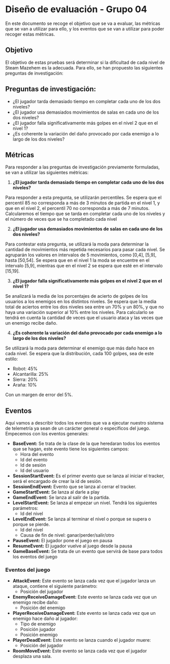 # Diseño de evaluación - Grupo 04
En este documento se recoge el objetivo que se va a evaluar, las métricas que se van a utilizar para ello, y los eventos que se van a utilizar para poder recoger estas métricas.

## Objetivo
El objetivo de estas pruebas será determinar si la dificultad de cada nivel de Steam Mazehem es la adecuada. Para ello, se han propuesto las siguientes preguntas de investigación:

## Preguntas de investigación:

* ¿El jugador tarda demasiado tiempo en completar cada uno de los dos niveles? 
* ¿El jugador usa demasiados movimientos de salas en cada uno de los dos niveles? 
* ¿El jugador falla significativamente más golpes en el nivel 2 que en el nivel 1?
* ¿Es coherente la variación del daño provocado por cada enemigo a lo largo de los dos niveles?

## Métricas
Para responder a las preguntas de investigación previamente formuladas, se van a utilizar las siguientes métricas:

1. **¿El jugador tarda demasiado tiempo en completar cada uno de los dos niveles?**

Para responder a esta pregunta, se utilizarán percentiles. Se espera que el percentil 85 no corresponda a más de 3 minutos de partida en el nivel 1, y que en el nivel 2, el percentil 70 no corresponda a más de 7 minutos. Calcularemos el tiempo que se tarda en completar cada uno de los niveles y el número de veces que se ha completado cada nivel

2. **¿El jugador usa demasiados movimientos de salas en cada uno de los dos niveles?**

Para contestar esta pregunta, se utilizará la moda para determinar la cantidad de movimientos más repetida necesarios para pasar cada nivel. Se agruparán los valores en intervalos de 5 movimientos, como [0,4], [5,9], hasta [50,54]. Se espera que en el nivel 1 la moda se encuentre en el intervalo [5,9], mientras que en el nivel 2 se espera que esté en el intervalo [15,19].

3. **¿El jugador falla significativamente más golpes en el nivel 2 que en el nivel 1?**

Se analizará la media de los porcentajes de acierto de golpes de los usuarios a los enemigos en los distintos niveles. Se espera que la media total de aciertos entre los dos niveles sea entre un 70% y un 80%, y que no haya una variación superior al 10% entre los niveles. Para calcularlo se tendrá en cuenta la cantidad de veces que el usuario ataca y las veces que un enemigo recibe daño.

4. **¿Es coherente la variación del daño provocado por cada enemigo a lo largo de los dos niveles?**

Se utilizará la moda para determinar el enemigo que más daño hace en cada nivel. Se espera que la distribución, cada 100 golpes, sea de este estilo:

* Robot: 45%
* Alcantarilla: 25%
* Sierra: 20%
* Araña: 10%

Con un margen de error del 5%.
## Eventos
Aquí vamos a describir todos los eventos que va a ejecutar nuestro sistema de telemetría ya sean de un carácter general o específicos del juego. Empecemos con los eventos generales:
* **BaseEvent:** Se trata de la clase de la que heredaran todos los eventos que se hagan, este evento tiene los siguientes campos:
	- Hora del evento
	- Id del evento
	- Id de sesión
	- Id del usuario
* **SessionStartEvent:** Es el primer evento que se lanza al iniciar el tracker, será el encargado de crear la id de sesión.
* **SessionEndEvent:** Evento que se lanza al cerrar el tracker.
* **GameStartEvent:** Se lanza al darle a play
* **GameEndEvent:** Se lanza al salir de la partida.
* **LevelStartEvent:** Se lanza al empezar un nivel. Tendrá los siguientes parámetros:
  * Id del nivel
* **LevelEndEvent:** Se lanza al terminar el nivel o porque se supera o porque se pierde.
  * Id del nivel
  * Causa de fin de nivel: ganar/perder/salir/otro
* **PauseEvent:** El jugador pone el juego en pausa
* **ResumeEvent:** El jugador vuelve al juego desde la pausa
* **GameBaseEvent:** Se trata de un evento que servirá de base para todos los eventos del juego
### Eventos del juego
* **AttackEvent:** Este evento se lanza cada vez que el jugador lanza un ataque, contiene el siguiente parámetro:
  * Posición del jugador
* **EnemyReceiveDamageEvent:** Este evento se lanza cada vez que un enemigo recibe daño:
  * Posición del enemigo
* **PlayerReceiveDamageEvent:** Este evento se lanza cada vez que un enemigo hace daño al jugador:
  * Tipo de enemigo
  * Posición jugador
  * Posición enemigo
* **PlayerDeadEvent:** Este evento se lanza cuando el jugador muere:
  * Posición del jugador
* **RoomMoveEvent:** Este evento se lanza cada vez que el jugador desplaza una sala.
